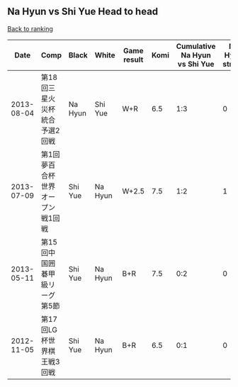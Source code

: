 ## Na Hyun vs Shi Yue Head to head

[Back to ranking](../../index.md)




| **Date** | **Comp** | **Black** | **White** | **Game result** | **Komi** | **Cumulative Na Hyun vs Shi Yue** | **Na Hyun streak** | **Shi Yue streak** | 
| --- | --- | --- | --- | --- | --- | --- | --- | --- |
| 2013-08-04 | 第18回三星火災杯統合予選2回戦 | Na Hyun | Shi Yue | W+R | 6.5 | 1:3 | 0 | 1 | 
| 2013-07-09 | 第1回夢百合杯世界オープン戦1回戦 | Shi Yue | Na Hyun | W+2.5 | 7.5 | 1:2 | 1 | 0 | 
| 2013-05-11 | 第15回中国囲碁甲級リーグ第5節 | Shi Yue | Na Hyun | B+R | 7.5 | 0:2 | 0 | 2 | 
| 2012-11-05 | 第17回LG杯世界棋王戦3回戦 | Shi Yue | Na Hyun | B+R | 6.5 | 0:1 | 0 | 1 |




